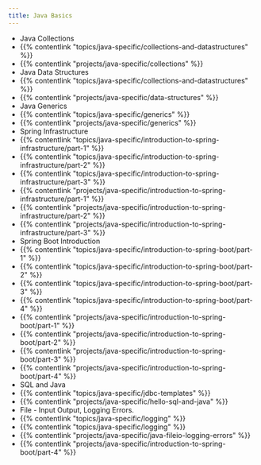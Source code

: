 ```yaml
---
title: Java Basics 
---
```


- Java Collections
- {{% contentlink "topics/java-specific/collections-and-datastructures" %}}
- {{% contentlink "projects/java-specific/collections" %}}
- Java Data Structures
- {{% contentlink "topics/java-specific/collections-and-datastructures" %}}
- {{% contentlink "projects/java-specific/data-structures" %}}
- Java Generics
- {{% contentlink "topics/java-specific/generics" %}}
- {{% contentlink "projects/java-specific/generics" %}}
- Spring Infrastructure 
- {{% contentlink "topics/java-specific/introduction-to-spring-infrastructure/part-1" %}}
- {{% contentlink "topics/java-specific/introduction-to-spring-infrastructure/part-2" %}}
- {{% contentlink "topics/java-specific/introduction-to-spring-infrastructure/part-3" %}}
- {{% contentlink "projects/java-specific/introduction-to-spring-infrastructure/part-1" %}}
- {{% contentlink "projects/java-specific/introduction-to-spring-infrastructure/part-2" %}}
- {{% contentlink "projects/java-specific/introduction-to-spring-infrastructure/part-3" %}}
- Spring Boot Introduction
- {{% contentlink "topics/java-specific/introduction-to-spring-boot/part-1" %}}
- {{% contentlink "topics/java-specific/introduction-to-spring-boot/part-2" %}}
- {{% contentlink "topics/java-specific/introduction-to-spring-boot/part-3" %}}
- {{% contentlink "topics/java-specific/introduction-to-spring-boot/part-4" %}}
- {{% contentlink "projects/java-specific/introduction-to-spring-boot/part-1" %}}
- {{% contentlink "projects/java-specific/introduction-to-spring-boot/part-2" %}}
- {{% contentlink "projects/java-specific/introduction-to-spring-boot/part-3" %}}
- {{% contentlink "projects/java-specific/introduction-to-spring-boot/part-4" %}}
- SQL and Java
- {{% contentlink "topics/java-specific/jdbc-templates" %}}
- {{% contentlink "projects/java-specific/hello-sql-and-java" %}}
- File - Input Output, Logging Errors.
- {{% contentlink "topics/java-specific/logging" %}}
- {{% contentlink "topics/java-specific/logging" %}}
- {{% contentlink "projects/java-specific/java-fileio-logging-errors" %}}
- {{% contentlink "projects/java-specific/introduction-to-spring-boot/part-4" %}}
